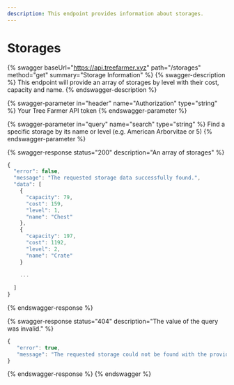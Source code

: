 ```yaml
---
description: This endpoint provides information about storages.
---
```


# Storages

{% swagger baseUrl="https://api.treefarmer.xyz" path="/storages" method="get" summary="Storage Information" %}
{% swagger-description %}
This endpoint will provide an array of storages by level with their cost, capacity and name.
{% endswagger-description %}

{% swagger-parameter in="header" name="Authorization" type="string" %}
Your Tree Farmer API token
{% endswagger-parameter %}

{% swagger-parameter in="query" name="search" type="string" %}
Find a specific storage by its name or level (e.g. American Arborvitae or 5)
{% endswagger-parameter %}

{% swagger-response status="200" description="An array of storages" %}
```javascript
{
  "error": false,
  "message": "The requested storage data successfully found.",
  "data": [
    {
      "capacity": 79,
      "cost": 159,
      "level": 1,
      "name": "Chest"
    },
    {
      "capacity": 197,
      "cost": 1192,
      "level": 2,
      "name": "Crate"
    }
    
    ...
    
  ]
}
```
{% endswagger-response %}

{% swagger-response status="404" description="The value of the query was invalid." %}
```javascript
{
   "error": true,
   "message": "The requested storage could not be found with the provided query. Please check the name or ID and try again."
}
```
{% endswagger-response %}
{% endswagger %}

